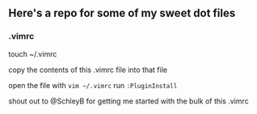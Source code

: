 ## Here's a repo for some of my sweet dot files

### .vimrc

touch ~/.vimrc

copy the contents of this .vimrc file into that file

open the file with `vim ~/.vimrc`
run `:PluginInstall`

shout out to @SchleyB for getting me started with the bulk of this .vimrc
